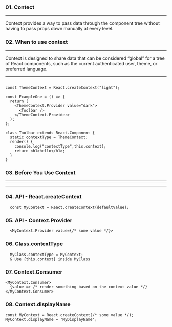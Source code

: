 ### 01. Contect

---

Context provides a way to pass data through the component tree without having to pass props down manually at every level.

### 02. When to use context

---

Context is designed to share data that can be considered “global” for a tree of React components, such as the current authenticated user, theme, or preferred language.

---

```

const ThemeContext = React.createContext("light");

const ExampleOne = () => {
  return (
    <ThemeContext.Provider value="dark">
      <Toolbar />
    </ThemeContext.Provider>
  );
};

class Toolbar extends React.Component {
  static contextType = ThemeContext;
  render() {
    console.log("contextType",this.context);
    return <h1>hello</h1>;
  }
}

```

### 03. Before You Use Context

---

---

### 04. API - React.createContext

```
  const MyContext = React.createContext(defaultValue);
```

### 05. API - Context.Provider

```
  <MyContext.Provider value={/* some value */}>
```

### 06. Class.contextType

```
  MyClass.contextType = MyContext;
  & Use {this.context} inside MyClass
```

### 07. Context.Consumer

```
<MyContext.Consumer>
  {value => /* render something based on the context value */}
</MyContext.Consumer>
```

### 08. Context.displayName

```
const MyContext = React.createContext(/* some value */);
MyContext.displayName = 'MyDisplayName';
```
